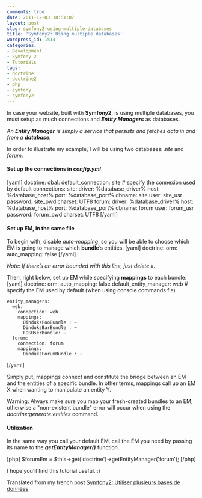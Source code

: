 ```yaml
---
comments: true
date: 2011-12-03 18:51:07
layout: post
slug: symfony2-using-multiple-databases
title: 'Symfony2: Using multiple databases'
wordpress_id: 1514
categories:
- Development
- Symfony 2
- Tutorials
tags:
- doctrine
- doctrine2
- php
- symfony
- symfony2
---
```


In case your website, built with **Symfony2**, is using multiple databases, you must setup as much connections and _**Entity Managers**_ as databases.

_An **Entity Manager** is simply a service that persists and fetches data in and from a **database**._


In order to illustrate my example, I will be using two databases: _site_ and _forum_.



#### Set up the connections in _**config.yml**_


[yaml]
doctrine:
  dbal:
    default_connection: site # specify the connexion used by default
    connections:
      site:
        driver:   %database_driver%
        host:     %database_host%
        port:     %database_port%
        dbname:   site
        user:     site_usr
        password: site_pwd
        charset:  UTF8
      forum:
        driver:   %database_driver%
        host:     %database_host%
        port:     %database_port%
        dbname:   forum
        user:     forum_usr
        password: forum_pwd
        charset:  UTF8
[/yaml]



#### Set up EM, in the same file


To begin with, disable _auto-mapping_, so you will be able to choose which EM is going to manage which **bundle**’s entities.
[yaml]
doctrine:
  orm:
    auto_mapping: false
[/yaml]

_Note: If there’s an error bounded with this line, just delete it._

Then, right below, set up EM while specifying **mappings** to each bundle.
[yaml]
doctrine:
  orm:
    auto_mapping: false
    default_entity_manager: web # specify the EM used by default (when using console commands f.e)

    entity_managers:
      web:
        connection: web
        mappings: 
          DinduksFooBundle : ~
          DinduksBarBundle : ~
          FOSUserBundle: ~
      forum:
        connection: forum
        mappings:
          DinduksForumBundle : ~
[/yaml]

Simply put, mappings connect and constitute the bridge between an EM and the entities of a specific bundle.
In other terms, mappings call up an EM X when wanting to manipulate an entity Y.

Warning: Always make sure you map your fresh-created bundles to an EM, otherwise a "non-existent bundle" error will occur when using the _doctrine:generate:entities_ command.



#### Utilization


In the same way you call your default EM, call the EM you need by passing its name to the _**getEntityManager()**_ function.

[php]
$forumEm = $this->get('doctrine')->getEntityManager('forum');
[/php]



I hope you’ll find this tutorial useful. :)





Translated from my french post [Symfony2: Utiliser plusieurs bases de données](http://www.dinduks.com/symfony-2-utiliser-plusieurs-bases-de-donnees)
